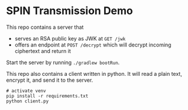 # SPIN Transmission Demo

This repo contains a server that
* serves an RSA public key as JWK at `GET /jwk`
* offers an endpoint at `POST /decrypt` which will decrypt incoming ciphertext and return it

Start the server by running `./gradlew bootRun`.

This repo also contains a client written in python.
It will read a plain text, encrypt it, and send it to the server.
```
# activate venv
pip install -r requirements.txt
python client.py
```
